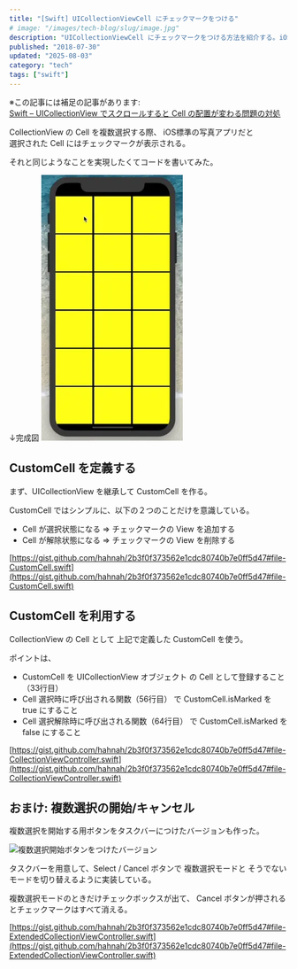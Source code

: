 ```yaml
---
title: "[Swift] UICollectionViewCell にチェックマークをつける"
# image: "/images/tech-blog/slug/image.jpg"
description: "UICollectionViewCell にチェックマークをつける方法を紹介する。iOS標準の写真アプリのように、選択された Cell にチェックマークを表示することができる。"
published: "2018-07-30"
updated: "2025-08-03"
category: "tech"
tags: ["swift"]
---
```


※この記事には補足の記事があります:  
[Swift – UICollectionView でスクロールすると Cell の配置が変わる問題の対処](https://hahnah.github.io/tech-blog/2018-fix-uicollectionviewcell-exchange-problem/)

CollectionView の Cell を複数選択する際、 iOS標準の写真アプリだと  
選択された Cell にはチェックマークが表示される。

それと同じようなことを実現したくてコードを書いてみた。

↓完成図
![完成キャプチャ](/images/tech-blog/2018-checkmark-on-uicollectionviewcell/checkmark-demo.webp)

## CustomCell を定義する

まず、UICollectionView を継承して CustomCell を作る。

CustomCell ではシンプルに、以下の２つのことだけを意識している。

- Cell が選択状態になる &rArr; チェックマークの View を追加する
- Cell が解除状態になる &rArr; チェックマークの View を削除する

[https://gist.github.com/hahnah/2b3f0f373562e1cdc80740b7e0ff5d47#file-CustomCell.swift](https://gist.github.com/hahnah/2b3f0f373562e1cdc80740b7e0ff5d47#file-CustomCell.swift)

## CustomCell を利用する

CollectionView の Cell として 上記で定義した CustomCell を使う。

ポイントは、

- CustomCell を UICollectionView オブジェクト の Cell として登録すること （33行目）
- Cell 選択時に呼び出される関数（56行目） で CustomCell.isMarked を true にすること
- Cell 選択解除時に呼び出される関数（64行目） で CustomCell.isMarked を false にすること

[https://gist.github.com/hahnah/2b3f0f373562e1cdc80740b7e0ff5d47#file-CollectionViewController.swift](https://gist.github.com/hahnah/2b3f0f373562e1cdc80740b7e0ff5d47#file-CollectionViewController.swift)

## おまけ: 複数選択の開始/キャンセル

複数選択を開始する用ボタンをタスクバーにつけたバージョンも作った。

![複数選択開始ボタンをつけたバージョン](/images/tech-blog/2018-checkmark-on-uicollectionviewcell/checkmark-demo2.gif)

タスクバーを用意して、Select / Cancel ボタンで 複数選択モードと そうでないモードを切り替えるように実装している。

複数選択モードのときだけチェックボックスが出て、 Cancel ボタンが押されるとチェックマークはすべて消える。

[https://gist.github.com/hahnah/2b3f0f373562e1cdc80740b7e0ff5d47#file-ExtendedCollectionViewController.swift](https://gist.github.com/hahnah/2b3f0f373562e1cdc80740b7e0ff5d47#file-ExtendedCollectionViewController.swift)
